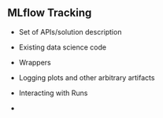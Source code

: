 
## MLflow Tracking

* Set of APIs/solution description
* Existing data science code
* Wrappers
* Logging plots and other arbitrary artifacts

* Interacting with Runs
* 

